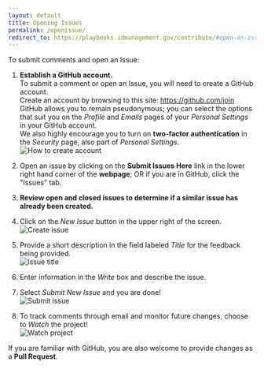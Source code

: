 ```yaml
---
layout: default
title: Opening Issues
permalink: /openissue/
redirect_to: https://playbooks.idmanagement.gov/contribute/#open-an-issue
---
```


To submit comments and open an Issue:

1. **Establish a GitHub account.**  
  To submit a comment or open an Issue, you will need to create a GitHub account.  
  Create an account by browsing to this site: https://github.com/join  
  GitHub allows you to remain pseudonymous; you can select the options that suit you on the _Profile_ and _Emails_ pages of your _Personal Settings_ in your GitHub account.  
  We also highly encourage you to turn on **two-factor authentication** in the _Security_ page, also part of _Personal Settings_.  
  ![How to create account]({{site.baseurl}}/assets/img/create_github_account.png)

2. Open an issue by clicking on the **Submit Issues Here** link in the lower right hand corner of the **webpage**; OR if you are in GitHub, click the "Issues" tab.  
    
2. **Review open and closed issues to determine if a similar issue has already been created.**

2. Click on the _New Issue_ button in the upper right of the screen.  
    ![Create issue]({{site.baseurl}}/assets/img/create_new_issue.png)

2. Provide a short description in the field labeled _Title_ for the feedback being provided.  
    ![Issue title]({{site.baseurl}}/assets/img/issue_title.png)
	
2. Enter information in the _Write_ box and describe the issue.  

2. Select _Submit New Issue_ and you are done!  
    ![Submit issue]({{site.baseurl}}/assets/img/submit_new_issue.png)

2. To track comments through email and monitor future changes, choose to _Watch_ the project!  
    ![Watch project]({{site.baseurl}}/assets/img/watch_project.png)

If you are familiar with GitHub, you are also welcome to provide changes as a **Pull Request**.  

